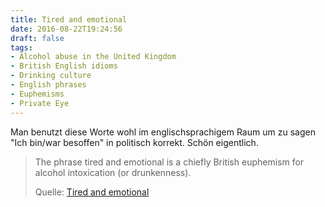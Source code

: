 ```yaml
---
title: Tired and emotional
date: 2016-08-22T19:24:56
draft: false
tags:
- Alcohol abuse in the United Kingdom
- British English idioms
- Drinking culture
- English phrases
- Euphemisms
- Private Eye
---
```


Man benutzt diese Worte wohl im englischsprachigem Raum um zu sagen "Ich
bin/war besoffen" in politisch korrekt. Schön eigentlich.

> The phrase tired and emotional is a chiefly British euphemism for alcohol
> intoxication (or drunkenness).
>
> Quelle: [Tired and emotional](https://en.wikipedia.org/wiki/Tired_and_emotional)